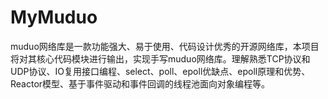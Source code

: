 # MyMuduo
muduo网络库是一款功能强大、易于使用、代码设计优秀的开源网络库，本项目将对其核心代码模块进行输出，实现手写muduo网络库。理解熟悉TCP协议和UDP协议、IO复用接口编程、select、poll、epoll优缺点、epoll原理和优势、Reactor模型、基于事件驱动和事件回调的线程池面向对象编程等。
